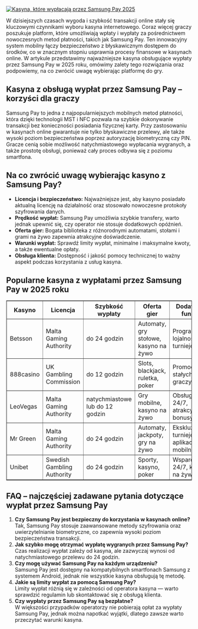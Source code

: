 [![Kasyna, które wypłacają przez Samsung Pay 2025](https://123-caf.pages.dev/gitsignup.png)](https://vrmoo.ru/Bt82HjjY)

<p>W dzisiejszych czasach wygoda i szybkość transakcji online stały się kluczowymi czynnikami wyboru kasyna internetowego. Coraz więcej graczy poszukuje platform, które umożliwiają wpłaty i wypłaty za pośrednictwem nowoczesnych metod płatności, takich jak Samsung Pay. Ten innowacyjny system mobilny łączy bezpieczeństwo z błyskawicznym dostępem do środków, co w znacznym stopniu usprawnia procesy finansowe w kasynach online. W artykule przedstawimy najważniejsze kasyna obsługujące wypłaty przez Samsung Pay w 2025 roku, omówimy zalety tego rozwiązania oraz podpowiemy, na co zwrócić uwagę wybierając platformę do gry.</p>  <h2>Kasyna z obsługą wypłat przez Samsung Pay – korzyści dla graczy</h2> <p>Samsung Pay to jedna z najpopularniejszych mobilnych metod płatności, która dzięki technologii MST i NFC pozwala na szybkie dokonywanie transakcji bez konieczności posiadania fizycznej karty. Przy zastosowaniu w kasynach online gwarantuje nie tylko błyskawiczne przelewy, ale także wysoki poziom bezpieczeństwa poprzez autoryzację biometryczną czy PIN. Gracze cenią sobie możliwość natychmiastowego wypłacania wygranych, a także prostotę obsługi, ponieważ cały proces odbywa się z poziomu smartfona.</p>  <h2>Na co zwrócić uwagę wybierając kasyno z Samsung Pay?</h2> <ul> <li><strong>Licencja i bezpieczeństwo:</strong> Najważniejsze jest, aby kasyno posiadało aktualną licencję na działalność oraz stosowało nowoczesne protokoły szyfrowania danych.</li> <li><strong>Prędkość wypłat:</strong> Samsung Pay umożliwia szybkie transfery, warto jednak upewnić się, czy operator nie stosuje dodatkowych opóźnień.</li> <li><strong>Oferta gier:</strong> Bogata biblioteka z różnorodnymi automatami, stołami i grami na żywo zapewnia atrakcyjne doświadczenie.</li> <li><strong>Warunki wypłat:</strong> Sprawdź limity wypłat, minimalne i maksymalne kwoty, a także ewentualne opłaty.</li> <li><strong>Obsługa klienta:</strong> Dostępność i jakość pomocy technicznej to ważny aspekt podczas korzystania z usług kasyna.</li> </ul>  <h2>Popularne kasyna z wypłatami przez Samsung Pay w 2025 roku</h2> <table border="1" cellpadding="6" cellspacing="0"> <thead> <tr> <th>Kasyno</th> <th>Licencja</th> <th>Szybkość wypłaty</th> <th>Oferta gier</th> <th>Dodatkowe funkcje</th> </tr> </thead> <tbody> <tr> <td>Betsson</td> <td>Malta Gaming Authority</td> <td>do 24 godzin</td> <td>Automaty, gry stołowe, kasyno na żywo</td> <td>Program lojalnościowy, turnieje</td> </tr> <tr> <td>888casino</td> <td>UK Gambling Commission</td> <td>do 12 godzin</td> <td>Slots, blackjack, ruletka, poker</td> <td>Promocje dla stałych graczy</td> </tr> <tr> <td>LeoVegas</td> <td>Malta Gaming Authority</td> <td>natychmiastowe lub do 12 godzin</td> <td>Gry mobilne, kasyno na żywo</td> <td>Obsługa 24/7, atrakcyjne bonusy</td> </tr> <tr> <td>Mr Green</td> <td>Malta Gaming Authority</td> <td>do 24 godzin</td> <td>Automaty, jackpoty, gry na żywo</td> <td>Ekskluzywne turnieje, aplikacja mobilna</td> </tr> <tr> <td>Unibet</td> <td>Swedish Gambling Authority</td> <td>do 24 godzin</td> <td>Sporty, kasyno, poker</td> <td>Wsparcie 24/7, kasyno na żywo</td> </tr> </tbody> </table>  <h2>FAQ – najczęściej zadawane pytania dotyczące wypłat przez Samsung Pay</h2> <ol> <li><strong>Czy Samsung Pay jest bezpieczny do korzystania w kasynach online?</strong><br>Tak, Samsung Pay stosuje zaawansowane metody szyfrowania oraz uwierzytelnianie biometryczne, co zapewnia wysoki poziom bezpieczeństwa transakcji.</li> <li><strong>Jak szybko mogę otrzymać wypłatę wygranych przez Samsung Pay?</strong><br>Czas realizacji wypłat zależy od kasyna, ale zazwyczaj wynosi od natychmiastowego przelewu do 24 godzin.</li> <li><strong>Czy mogę używać Samsung Pay na każdym urządzeniu?</strong><br>Samsung Pay jest dostępny na kompatybilnych smartfonach Samsung z systemem Android, jednak nie wszystkie kasyna obsługują tę metodę.</li> <li><strong>Jakie są limity wypłat za pomocą Samsung Pay?</strong><br>Limity wypłat różnią się w zależności od operatora kasyna — warto sprawdzić regulamin lub skontaktować się z obsługą klienta.</li> <li><strong>Czy wypłaty przez Samsung Pay są bezpłatne?</strong><br>W większości przypadków operatorzy nie pobierają opłat za wypłaty Samsung Pay, jednak można napotkać wyjątki, dlatego zawsze warto przeczytać warunki kasyna.</li> </ol>